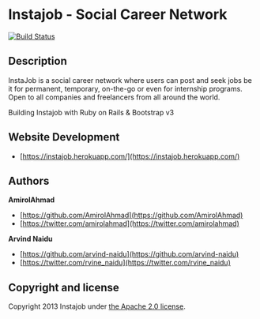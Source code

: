 Instajob - Social Career Network
=========

[![Build Status](https://snap-ci.com/o4W6ckcCesVo5YLTlcVpJdLMeKFM7VgePbVcRbkySW8/build_image)](https://snap-ci.com/projects/arvind-naidu/instajob_ruby/build_history)

## Description

InstaJob is a social career network where users can post and seek jobs be it for permanent, temporary, on-the-go or even for internship programs. Open to all companies and freelancers from all around the world.

Building Instajob with Ruby on Rails & Bootstrap v3

## Website Development
+ [https://instajob.herokuapp.com/](https://instajob.herokuapp.com/)

## Authors

**AmirolAhmad**
+ [https://github.com/AmirolAhmad](https://github.com/AmirolAhmad)
+ [https://twitter.com/amirolahmad](https://twitter.com/amirolahmad)

**Arvind Naidu**
+ [https://github.com/arvind-naidu](https://github.com/arvind-naidu)
+ [https://twitter.com/rvine_naidu](https://twitter.com/rvine_naidu)

## Copyright and license

Copyright 2013 Instajob under [the Apache 2.0 license](LICENSE).
